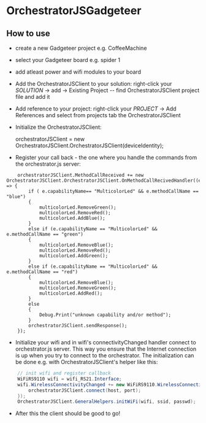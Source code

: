 OrchestratorJSGadgeteer
=======================




How to use
----------

- create a new Gadgeteer project e.g. CoffeeMachine
- select your Gadgeteer board e.g. spider 1

- add atleast power and wifi modules to your board

- Add the OrchestratorJSClient to your solution: right-click your _SOLUTION_ -> add -> Existing Project
-- find OrchestratorJSClient project file and add it

- Add reference to your project: right-click your _PROJECT_ -> Add References and select from projects tab the OrchestratorJSClient

- Initialize the OrchestratorJSClient:

    orchestratorJSClient = new OrchestratorJSClient.OrchestratorJSClient(deviceIdentity); 

- Register your call back - the one where you handle the commands from the orchestrator.js server:
```chsharp   
    orchestratorJSClient.MethodCallReceived += new OrchestratorJSClient.OrchestratorJSClient.OnMethodCallRecivedHandler((e) => {
        if ( e.capabilityName== "MulticolorLed" && e.methodCallName == "blue")
        {
            multicolorLed.RemoveGreen();
            multicolorLed.RemoveRed();
            multicolorLed.AddBlue();
        }
        else if (e.capabilityName == "MulticolorLed" && e.methodCallName == "green")
        {
            multicolorLed.RemoveBlue();
            multicolorLed.RemoveRed();
            multicolorLed.AddGreen();
        }
        else if (e.capabilityName == "MulticolorLed" && e.methodCallName == "red")
        {
            multicolorLed.RemoveBlue();
            multicolorLed.RemoveGreen();
            multicolorLed.AddRed();
        }
        else 
        {
            Debug.Print("unknown capability and/or method");    
        }
        orchestratorJSClient.sendResponse();
    });    
```

- Initialize your wifi and in wifi's connectivityChanged handler connect to orchestrator.js server. 
This way you ensure that the Internet connection is up when you try to connect to the orchestrator. 
The initialization can be done e.g. with OrchestratorJSClient's helper like this:
```csharp
    // init wifi and register callback
    WiFiRS9110 wifi = wifi_RS21.Interface;
    wifi.WirelessConnectivityChanged += new WiFiRS9110.WirelessConnectivityChangedEventHandler((s, e) => {
        orchestratorJSClient.connect(host, port);
    });
    OrchestratorJSClient.GeneralHelpers.initWiFi(wifi, ssid, passwd);
```
- After this the client should be good to go!




